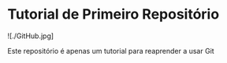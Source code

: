 # Tutorial de Primeiro Repositório

![./GitHub.jpg]

Este repositório é apenas um tutorial para reaprender a usar Git